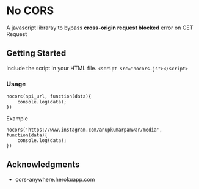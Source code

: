 # No CORS

A javascript libraray to bypass **cross-origin request blocked** error on GET Request

## Getting Started

Include the script in your HTML file.
```<script src="nocors.js"></script>```


### Usage

```
nocors(api_url, function(data){
	console.log(data);
})

```

Example

```
nocors('https://www.instagram.com/anupkumarpanwar/media', function(data){
	console.log(data);
})
```



## Acknowledgments

* cors-anywhere.herokuapp.com
